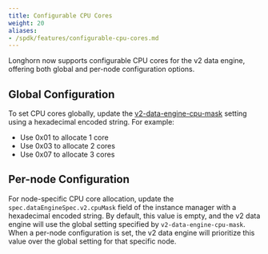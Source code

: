 ```yaml
---
title: Configurable CPU Cores
weight: 20
aliases:
- /spdk/features/configurable-cpu-cores.md
---
```


Longhorn now supports configurable CPU cores for the v2 data engine, offering both global and per-node configuration options.

## Global Configuration

To set CPU cores globally, update the [v2-data-engine-cpu-mask](../../../references/settings#v2-data-engine-cpu-mask) setting using a hexadecimal encoded string. For example:

- Use 0x01 to allocate 1 core
- Use 0x03 to allocate 2 cores
- Use 0x07 to allocate 3 cores

## Per-node Configuration

For node-specific CPU core allocation, update the `spec.dataEngineSpec.v2.cpuMask` field of the instance manager with a hexadecimal encoded string. By default, this value is empty, and the v2 data engine will use the global setting specified by `v2-data-engine-cpu-mask`. When a per-node configuration is set, the v2 data engine will prioritize this value over the global setting for that specific node.

